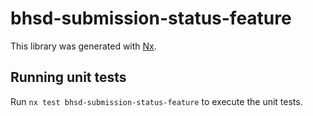 # bhsd-submission-status-feature

This library was generated with [Nx](https://nx.dev).

## Running unit tests

Run `nx test bhsd-submission-status-feature` to execute the unit tests.
